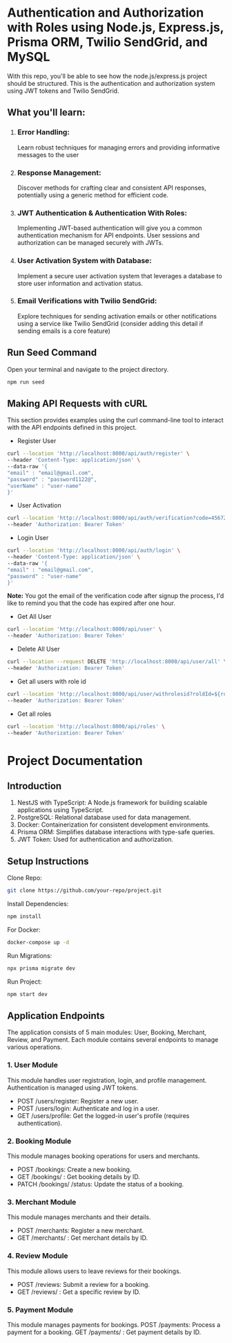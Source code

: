 # Authentication and Authorization with Roles using Node.js, Express.js, Prisma ORM, Twilio SendGrid, and MySQL

With this repo, you'll be able to see how the node.js/express.js project should be structured. This is the authentication and authorization system using JWT tokens and Twilio SendGrid.

## What you'll learn:

1. ### Error Handling:
   Learn robust techniques for managing errors and providing informative messages to the user

2. ### Response Management:
   Discover methods for crafting clear and consistent API responses, potentially using a generic method for efficient code.

3. ### JWT Authentication & Authentication With Roles:
   Implementing JWT-based authentication will give you a common authentication mechanism for API endpoints. User sessions and authorization 
   can be managed securely with JWTs.

4. ### User Activation System with Database:
   Implement a secure user activation system that leverages a database to store user information and activation status.

5. ### Email Verifications with Twilio SendGrid:
   Explore techniques for sending activation emails or other notifications using a service like Twilio SendGrid (consider adding this 
   detail if sending emails is a core feature)

## Run Seed Command

Open your terminal and navigate to the project directory.
```bash
npm run seed
```

## Making API Requests with cURL

This section provides examples using the curl command-line tool to interact with the API endpoints defined in this project.

- Register User

```bash
curl --location 'http://localhost:8000/api/auth/register' \
--header 'Content-Type: application/json' \
--data-raw '{
"email" : "email@gmail.com",
"password" : "password1122@",
"userName" : "user-name"
}'
```

- User Activation

```bash
curl --location 'http://localhost:8000/api/auth/verification?code=45672' \
--header 'Authorization: Bearer Token'
```

- Login User

```bash
curl --location 'http://localhost:8000/api/auth/login' \
--header 'Content-Type: application/json' \
--data-raw '{
"email" : "email@gmail.com",
"password" : "user-name"
}'
```

**Note:** You got the email of the verification code after signup the process, I'd like to remind you that the code has expired after one hour.

- Get All User

```bash
curl --location 'http://localhost:8000/api/user' \
--header 'Authorization: Bearer Token'
```

- Delete All User

```bash
curl --location --request DELETE 'http://localhost:8000/api/user/all' \
--header 'Authorization: Bearer Token'
```

- Get all users with role id

```bash
curl --location 'http://localhost:8000/api/user/withrolesid?roldId=${rold_id}' \
--header 'Authorization: Bearer Token'
```

- Get all roles
```bash
curl --location 'http://localhost:8000/api/roles' \
--header 'Authorization: Bearer Token'
```










# Project Documentation
## Introduction
1. NestJS with TypeScript: A Node.js framework for building scalable applications using TypeScript.
2. PostgreSQL: Relational database used for data management.
3. Docker: Containerization for consistent development environments.
4. Prisma ORM: Simplifies database interactions with type-safe queries.
5. JWT Token: Used for authentication and authorization.

## Setup Instructions
Clone Repo:
```bash
git clone https://github.com/your-repo/project.git
```

Install Dependencies:
```bash
npm install
```

For Docker:
```bash
docker-compose up -d
```

Run Migrations:
```bash
npx prisma migrate dev
```

Run Project:
```bash
npm start dev
```
 
## Application Endpoints
The application consists of 5 main modules: User, Booking, Merchant, Review, and Payment. Each module contains several endpoints to manage various operations.

### 1. User Module
This module handles user registration, login, and profile management. Authentication is managed using JWT tokens.

* POST /users/register: Register a new user.
* POST /users/login: Authenticate and log in a user.
* GET /users/profile: Get the logged-in user's profile (requires authentication).

### 2. Booking Module
This module manages booking operations for users and merchants.
* POST /bookings: Create a new booking.
* GET /bookings/ : Get booking details by ID.
* PATCH /bookings/ /status: Update the status of a booking.

### 3. Merchant Module
This module manages merchants and their details.
* POST /merchants: Register a new merchant.
* GET /merchants/ : Get merchant details by ID.

### 4. Review Module
This module allows users to leave reviews for their bookings.
* POST /reviews: Submit a review for a booking.
* GET /reviews/ : Get a specific review by ID.

### 5. Payment Module
This module manages payments for bookings.
POST /payments: Process a payment for a booking.
GET /payments/
: Get payment details by ID.
